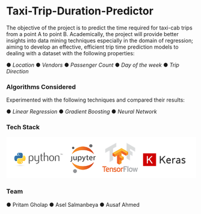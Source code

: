 # Taxi-Trip-Duration-Predictor
The objective of the project is to predict the time required for taxi-cab trips from a point A to point B. Academically, the project will provide better insights into data mining techniques especially in the domain of regression; aiming to develop an effective, efficient trip time prediction models to dealing with a dataset with the following properties:

●	*Location*
●	*Vendors*
●	*Passenger Count*
●	*Day of the week*
●	*Trip Direction*

### Algorithms Considered
Experimented with the following techniques and compared their results:

●	*Linear Regression*
●	*Gradient Boosting*
●	*Neural Network*

### Tech Stack
![TechStack](logo255.png)

### Team
●	Pritam Gholap
●	Asel Salmanbeya
●	Ausaf Ahmed


